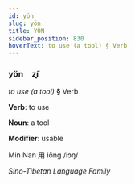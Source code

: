 ```yaml
---
id: yön
slug: yön
title: YÖN
sidebar_position: 830
hoverText: to use (a tool) § Verb
---
```


### yön&emsp;<span kind="abugida">ɀ̃ı</span>

*to use (a tool)* **§** Verb

**Verb**: to use

**Noun**: a tool

**Modifier**: usable

Min Nan 用 iōng /iɔŋ/

*Sino-Tibetan Language Family*